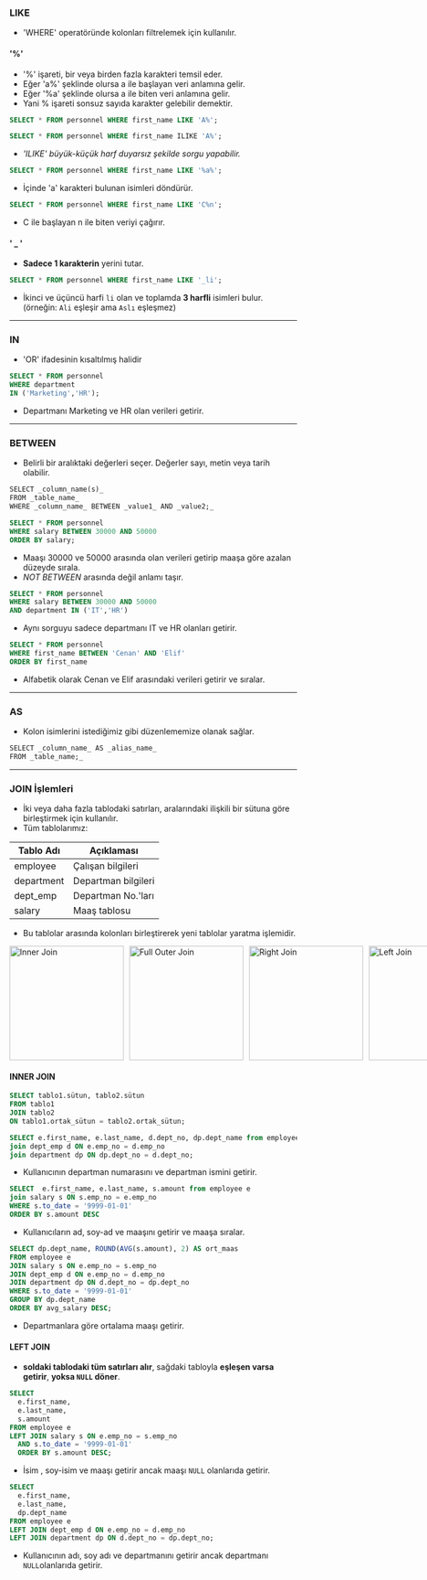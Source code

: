### LIKE

- 'WHERE' operatöründe kolonları filtrelemek için kullanılır.
#### '%'
- '%' işareti, bir veya birden fazla karakteri temsil eder.
- Eğer 'a%' şeklinde olursa a ile başlayan veri anlamına gelir.
- Eğer '%a' şeklinde olursa a ile biten veri anlamına gelir.
- Yani % işareti sonsuz sayıda karakter gelebilir demektir.

```sql
SELECT * FROM personnel WHERE first_name LIKE 'A%';
```

```sql
SELECT * FROM personnel WHERE first_name ILIKE 'A%';
```

* *'ILIKE' büyük-küçük harf duyarsız şekilde sorgu yapabilir.* 

```sql
SELECT * FROM personnel WHERE first_name LIKE '%a%';
```

- İçinde 'a' karakteri bulunan isimleri döndürür.

```sql
SELECT * FROM personnel WHERE first_name LIKE 'C%n';
```

- C ile başlayan n ile biten veriyi çağırır.
#### ' _ '

- **Sadece 1 karakterin** yerini tutar.

```sql
SELECT * FROM personnel WHERE first_name LIKE '_li';
```
- İkinci ve üçüncü harfi `li` olan ve toplamda **3 harfli** isimleri bulur. (örneğin: `Ali` eşleşir ama `Aslı` eşleşmez)
---
### IN

- 'OR' ifadesinin kısaltılmış halidir

```SQL
SELECT * FROM personnel 
WHERE department 
IN ('Marketing','HR');
```
- Departmanı Marketing ve HR olan verileri getirir.
---
### BETWEEN

- Belirli bir aralıktaki değerleri seçer. Değerler sayı, metin veya tarih olabilir.

```sql
SELECT _column_name(s)_  
FROM _table_name_  
WHERE _column_name_ BETWEEN _value1_ AND _value2;_
```

```sql
SELECT * FROM personnel 
WHERE salary BETWEEN 30000 AND 50000
ORDER BY salary;
```
- Maaşı 30000 ve 50000 arasında olan verileri getirip maaşa göre azalan düzeyde sırala.
- *NOT BETWEEN* arasında değil anlamı taşır.

```SQL
SELECT * FROM personnel 
WHERE salary BETWEEN 30000 AND 50000
AND department IN ('IT','HR')
```
- Aynı sorguyu sadece departmanı IT ve HR olanları getirir.

```sql
SELECT * FROM personnel 
WHERE first_name BETWEEN 'Cenan' AND 'Elif'
ORDER BY first_name
```
- Alfabetik olarak Cenan ve Elif arasındaki verileri getirir ve sıralar.
---
### AS 

* Kolon isimlerini istediğimiz gibi düzenlememize olanak sağlar.

```sql
SELECT _column_name_ AS _alias_name_  
FROM _table_name;_
```
---
### JOIN İşlemleri

- İki veya daha fazla tablodaki satırları, aralarındaki ilişkili bir sütuna göre birleştirmek için kullanılır.
- Tüm tablolarımız: 

| Tablo Adı  | Açıklaması          |
| ---------- | ------------------- |
| employee   | Çalışan bilgileri   |
| department | Departman bilgileri |
| dept_emp   | Departman No.'ları  |
| salary     | Maaş tablosu        |

-  Bu tablolar arasında kolonları birleştirerek yeni tablolar yaratma işlemidir.

<div style="display: flex; gap: 10px;">
  <img src="img_inner_join.png" alt="Inner Join" width="200">
  <img src="img_full_outer_join.png" alt="Full Outer Join" width="200">
  <img src="img_right_join.png" alt="Right Join" width="200">
  <img src="img_left_join.png" alt="Left Join" width="200">
</div>

#### INNER JOIN

```SQL
SELECT tablo1.sütun, tablo2.sütun
FROM tablo1
JOIN tablo2
ON tablo1.ortak_sütun = tablo2.ortak_sütun;
```

```sql
SELECT e.first_name, e.last_name, d.dept_no, dp.dept_name from employee e 
join dept_emp d ON e.emp_no = d.emp_no
join department dp ON dp.dept_no = d.dept_no;
```
- Kullanıcının departman numarasını ve departman ismini getirir.

```sql
SELECT  e.first_name, e.last_name, s.amount from employee e
join salary s ON s.emp_no = e.emp_no
WHERE s.to_date = '9999-01-01'
ORDER BY s.amount DESC
```
* Kullanıcıların ad, soy-ad ve maaşını getirir ve maaşa sıralar.

```sql
SELECT dp.dept_name, ROUND(AVG(s.amount), 2) AS ort_maas
FROM employee e
JOIN salary s ON e.emp_no = s.emp_no
JOIN dept_emp d ON e.emp_no = d.emp_no
JOIN department dp ON d.dept_no = dp.dept_no
WHERE s.to_date = '9999-01-01'
GROUP BY dp.dept_name
ORDER BY avg_salary DESC;
```
- Departmanlara göre ortalama maaşı getirir.
#### LEFT JOIN

- **soldaki tablodaki tüm satırları alır**, sağdaki tabloyla **eşleşen varsa getirir**, **yoksa `NULL` döner**.

```sql
SELECT 
  e.first_name, 
  e.last_name, 
  s.amount
FROM employee e
LEFT JOIN salary s ON e.emp_no = s.emp_no
  AND s.to_date = '9999-01-01'
  ORDER BY s.amount DESC;
```
* İsim , soy-isim ve maaşı getirir ancak maaşı `NULL` olanlarıda getirir.

```sql
SELECT 
  e.first_name, 
  e.last_name, 
  dp.dept_name
FROM employee e
LEFT JOIN dept_emp d ON e.emp_no = d.emp_no
LEFT JOIN department dp ON d.dept_no = dp.dept_no;
```
* Kullanıcının adı, soy adı ve departmanını getirir ancak departmanı `NULL`olanlarıda getirir.
